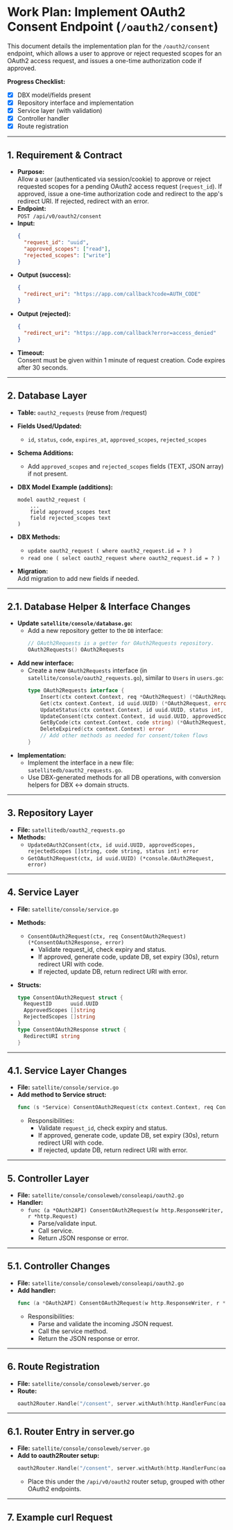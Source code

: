 # Work Plan: Implement OAuth2 Consent Endpoint (`/oauth2/consent`)

This document details the implementation plan for the `/oauth2/consent` endpoint, which allows a user to approve or reject requested scopes for an OAuth2 access request, and issues a one-time authorization code if approved.

**Progress Checklist:**
- [x] DBX model/fields present
- [x] Repository interface and implementation
- [x] Service layer (with validation)
- [x] Controller handler
- [x] Route registration

---

## 1. Requirement & Contract

- **Purpose:**  
  Allow a user (authenticated via session/cookie) to approve or reject requested scopes for a pending OAuth2 access request (`request_id`). If approved, issue a one-time authorization code and redirect to the app's redirect URI. If rejected, redirect with an error.
- **Endpoint:**  
  `POST /api/v0/oauth2/consent`
- **Input:**  
  ```json
  {
    "request_id": "uuid",
    "approved_scopes": ["read"],
    "rejected_scopes": ["write"]
  }
  ```
- **Output (success):**
  ```json
  {
    "redirect_uri": "https://app.com/callback?code=AUTH_CODE"
  }
  ```
- **Output (rejected):**
  ```json
  {
    "redirect_uri": "https://app.com/callback?error=access_denied"
  }
  ```
- **Timeout:**  
  Consent must be given within 1 minute of request creation. Code expires after 30 seconds.

---

## 2. Database Layer

- **Table:** `oauth2_requests` (reuse from /request)
- **Fields Used/Updated:**
  - `id`, `status`, `code`, `expires_at`, `approved_scopes`, `rejected_scopes`
- **Schema Additions:**
  - Add `approved_scopes` and `rejected_scopes` fields (TEXT, JSON array) if not present.
- **DBX Model Example (additions):**
  ```
  model oauth2_request (
      ...
      field approved_scopes text
      field rejected_scopes text
  )
  ```
- **DBX Methods:**
  - `update oauth2_request ( where oauth2_request.id = ? )`
  - `read one ( select oauth2_request where oauth2_request.id = ? )`

- **Migration:**  
  Add migration to add new fields if needed.

---

## 2.1. Database Helper & Interface Changes

- **Update `satellite/console/database.go`:**
  - Add a new repository getter to the `DB` interface:
    ```go
    // OAuth2Requests is a getter for OAuth2Requests repository.
    OAuth2Requests() OAuth2Requests
    ```
- **Add new interface:**
  - Create a new `OAuth2Requests` interface (in `satellite/console/oauth2_requests.go`), similar to `Users` in `users.go`:
    ```go
    type OAuth2Requests interface {
        Insert(ctx context.Context, req *OAuth2Request) (*OAuth2Request, error)
        Get(ctx context.Context, id uuid.UUID) (*OAuth2Request, error)
        UpdateStatus(ctx context.Context, id uuid.UUID, status int, code string) error
        UpdateConsent(ctx context.Context, id uuid.UUID, approvedScopes, rejectedScopes []string, code string, status int) error
        GetByCode(ctx context.Context, code string) (*OAuth2Request, error)
        DeleteExpired(ctx context.Context) error
        // Add other methods as needed for consent/token flows
    }
    ```
- **Implementation:**
  - Implement the interface in a new file: `satellitedb/oauth2_requests.go`.
  - Use DBX-generated methods for all DB operations, with conversion helpers for DBX <-> domain structs.

---

## 3. Repository Layer

- **File:** `satellitedb/oauth2_requests.go`
- **Methods:**
  - `UpdateOAuth2Consent(ctx, id uuid.UUID, approvedScopes, rejectedScopes []string, code string, status int) error`
  - `GetOAuth2Request(ctx, id uuid.UUID) (*console.OAuth2Request, error)`

---

## 4. Service Layer

- **File:** `satellite/console/service.go`
- **Methods:**
  - `ConsentOAuth2Request(ctx, req ConsentOAuth2Request) (*ConsentOAuth2Response, error)`
    - Validate request_id, check expiry and status.
    - If approved, generate code, update DB, set expiry (30s), return redirect URI with code.
    - If rejected, update DB, return redirect URI with error.

- **Structs:**
  ```go
  type ConsentOAuth2Request struct {
    RequestID      uuid.UUID
    ApprovedScopes []string
    RejectedScopes []string
  }
  type ConsentOAuth2Response struct {
    RedirectURI string
  }
  ```

---

## 4.1. Service Layer Changes

- **File:** `satellite/console/service.go`
- **Add method to Service struct:**
  ```go
  func (s *Service) ConsentOAuth2Request(ctx context.Context, req ConsentOAuth2Request) (*ConsentOAuth2Response, error)
  ```
  - Responsibilities:
    - Validate `request_id`, check expiry and status.
    - If approved, generate code, update DB, set expiry (30s), return redirect URI with code.
    - If rejected, update DB, return redirect URI with error.

---

## 5. Controller Layer

- **File:** `satellite/console/consoleweb/consoleapi/oauth2.go`
- **Handler:**
  - `func (a *OAuth2API) ConsentOAuth2Request(w http.ResponseWriter, r *http.Request)`
    - Parse/validate input.
    - Call service.
    - Return JSON response or error.

---

## 5.1. Controller Changes

- **File:** `satellite/console/consoleweb/consoleapi/oauth2.go`
- **Add handler:**
  ```go
  func (a *OAuth2API) ConsentOAuth2Request(w http.ResponseWriter, r *http.Request)
  ```
  - Responsibilities:
    - Parse and validate the incoming JSON request.
    - Call the service method.
    - Return the JSON response or error.

---

## 6. Route Registration

- **File:** `satellite/console/consoleweb/server.go`
- **Route:**
  ```go
  oauth2Router.Handle("/consent", server.withAuth(http.HandlerFunc(oauth2API.ConsentOAuth2Request))).Methods(http.MethodPost, http.MethodOptions)
  ```

---

## 6.1. Router Entry in server.go

- **File:** `satellite/console/consoleweb/server.go`
- **Add to oauth2Router setup:**
  ```go
  oauth2Router.Handle("/consent", server.withAuth(http.HandlerFunc(oauth2API.ConsentOAuth2Request))).Methods(http.MethodPost, http.MethodOptions)
  ```
  - Place this under the `/api/v0/oauth2` router setup, grouped with other OAuth2 endpoints.

---

## 7. Example curl Request

```